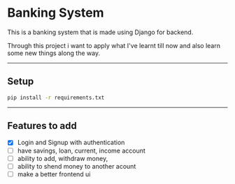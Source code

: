 # Banking System

This is a banking system that is made using Django for backend.

Through this project i want to apply what I've learnt till now and also learn some new things along the way.

---
## Setup
```bash
pip install -r requirements.txt
```
---
## Features to add
- [x] Login and Signup with authentication
- [ ] have savings, loan, current, income account
- [ ] ability to add, withdraw money,
- [ ] ability to shend money to another acount
- [ ] make a better frontend ui